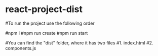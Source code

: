# react-project-dist

#To run the project use the following order

#npm i
#npm run create
#npm run start

#You can find the "dist" folder, where it has two files
#1. index.html
#2. components.js
